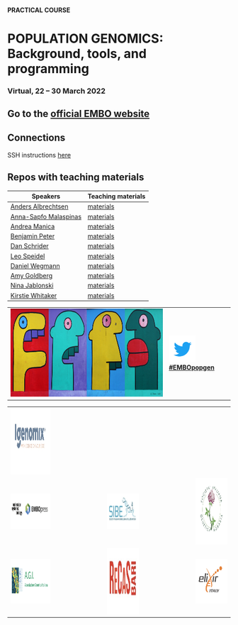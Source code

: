 #### PRACTICAL COURSE

# POPULATION GENOMICS: Background, tools, and programming
### Virtual, 22 – 30 March 2022

## Go to the [official EMBO website](https://embo-popgen.centercongressi.com/faculty.php)

## Connections
SSH instructions [here](SSHinstruction.md)

## Repos with teaching materials
| Speakers | Teaching materials |
|--------------------|-----------------|
|[Anders Albrechtsen](http://www.popgen.dk/groupWiki/index.php/Anders_Albrechtsen)| [materials](Anders_Albrechtsen) |
|[Anna-Sapfo Malaspinas](https://www.sib.swiss/anna-sapfo-malaspinas-group)| [materials](Anna-Sapfo_Malaspinas) |
|[Andrea Manica](https://www.zoo.cam.ac.uk/directory/andrea-manica)| [materials](Andrea_Manica) |
|[Benjamin Peter](https://www.eva.mpg.de/genetics/staff/benjamin-peter.html)| [materials](Benjamin_Peter) |
|[Dan Schrider](https://www.schriderlab.org)| [materials](Dan_Schrider) |
|[Leo Speidel](https://leospeidel.com)| [materials](Leo_Speidel) |
|[Daniel Wegmann](https://www.unifr.ch/bio/en/research/conservation-biology/wegmann-group.html)| [materials](Daniel_Wegmann) |
|[Amy Goldberg](https://www.goldberglab.org)| [materials](Amy_Goldberg) |
|[Nina Jablonski](https://sites.psu.edu/ninajablonski/)| [materials](Nina_Jablonski) |
|[Kirstie Whitaker](https://www.turing.ac.uk/people/researchers/kirstie-whitaker)| [materials](Kirstie_Whitaker) |
<table style="width:100%">
   <tr>
     <td><img src="./img/popgenlogo.png" alt="yay" height="200" width="700"></td> <td><a href="https://twitter.com/hashtag/EMBOpopgen?src=hashtag_click"><img src="./img/tw.png" alt="yay" height="60" width="60"><b>#EMBOpopgen</b></td>    
     <tr/>
</table>


<table width="700">
   <tr>
   <td><a href="https://www.igenomix.it/"><img src="./img/logos/IGENOMIX.png" alt="cnr" height="150" width="700"></a></td>
   </tr>
   <td><img src="./img/logos/embo_press.png" alt="yay" height="80" width="1000"></a></td>
   <td width="100"></td>
   <td><a href="https://www.sibe-iseb.it"><img src="./img/logos/sibe.png" alt="yay" height="80" width="800"></a></td>
   <td width="100"></td>
   <td align="center"><a href="http://www.geneticagraria.it/"><img src="./img/logos/SIGA.png" alt="cnr" height="150" width="800"></a></td>
      </tr>
      <tr>
      <td><a href="https://www.associazionegeneticaitaliana.it/"><img src="./img/logos/AGI.png" height="100" width="500"></a></td>
      <td width="100"></td>
      <td align="right"><a href="https://www.recas-bari.it/index.php/en/"><img src="./img/logos/RECAS.png" alt="yay" height="150" width="500"></a></td>
      <td width="100"></td>
      <td align="center"><a href="https://elixir-europe.org/about-us/who-we-are/nodes/italy"><img src="./img/logos/ELIXIR.png" alt="yay" height="100" width="150"></a></td>
   </tr>
   <tr>
</table>
